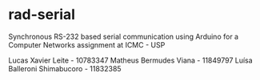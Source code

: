 # rad-serial
Synchronous RS-232 based serial communication using Arduino for a Computer Networks assignment at ICMC - USP

Lucas Xavier Leite - 10783347
Matheus Bermudes Viana - 11849797
Luísa Balleroni Shimabucoro - 11832385

